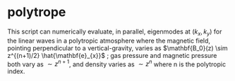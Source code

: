 # polytrope

This script can numerically evaluate, in parallel, eigenmodes at $(k_x, k_y)$ for the linear waves in a polytropic atmosphere where the magnetic field, pointing perpendicular to a vertical-gravity, varies as $\mathbf{B_0}(z) \sim z^{(n+1)/2} \hat{\mathbf{e}_{x}}$ ; gas pressure and magnetic pressure both vary as $\sim z^{n+1}$, and density varies as $\sim z^n$ where n is the polytropic index.
